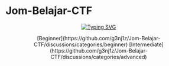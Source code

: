 # Jom-Belajar-CTF

<p align="center">
<a href="https://git.io/typing-svg"><img src="https://readme-typing-svg.herokuapp.com?font=Fira+Code&pause=1000&color=6A6FB1&center=true&vCenter=true&width=435&lines=Please+choose+your+level" alt="Typing SVG" /></a>
</p>

<p align="center"> 
[Beginner](https://github.com/g3nj1z/Jom-Belajar-CTF/discussions/categories/beginner)
[Intermediate](https://github.com/g3nj1z/Jom-Belajar-CTF/discussions/categories/advanced)
</p>
